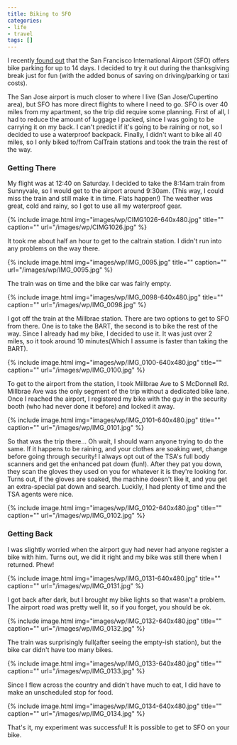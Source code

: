 ```yaml
---
title: Biking to SFO
categories:
- life
- travel
tags: []
---
```

I recently<a href="http://www.flysfo.com/web/page/orphan/bicycle-parking/"> found out</a> that the San Francisco International Airport (SFO) offers bike parking for up to 14 days. I decided to try it out during the thanksgiving break just for fun (with the added bonus of saving on driving/parking or taxi costs).

The San Jose airport is much closer to where I live (San Jose/Cupertino area), but SFO has more direct flights to where I need to go. SFO is over 40 miles from my apartment, so the trip did require some planning. First of all, I had to reduce the amount of luggage I packed, since I was going to be carrying it on my back. I can't predict if it's going to be raining or not, so I decided to use a waterproof backpack. Finally, I didn't want to bike all 40 miles, so I only biked to/from CalTrain stations and took the train the rest of the way.

### Getting There

My flight was at 12:40 on Saturday. I decided to take the 8:14am train from Sunnyvale, so I would get to the airport around 9:30am. (This way, I could miss the train and still make it in time. Flats happen!) The weather was great, cold and rainy, so I got to use all my waterproof gear.

{% include image.html
            img="images/wp/CIMG1026-640x480.jpg"
            title=""
            caption=""
            url="/images/wp/CIMG1026.jpg" %}

It took me about half an hour to get to the caltrain station. I didn't run into any problems on the way there.

{% include image.html
            img="images/wp/IMG_0095.jpg"
            title=""
            caption=""
            url="/images/wp/IMG_0095.jpg" %}

The train was on time and the bike car was fairly empty.

{% include image.html
            img="images/wp/IMG_0098-640x480.jpg"
            title=""
            caption=""
            url="/images/wp/IMG_0098.jpg" %}

I got off the train at the Millbrae station. There are two options to get to SFO from there. One is to take the BART, the second is to bike the rest of the way. Since I already had my bike, I decided to use it. It was just over 2 miles, so it took around 10 minutes(Which I assume is faster than taking the BART).

{% include image.html
            img="images/wp/IMG_0100-640x480.jpg"
            title=""
            caption=""
            url="/images/wp/IMG_0100.jpg" %}

To get to the airport from the station, I took Millbrae Ave to S McDonnell Rd. Millbrae Ave was the only segment of the trip without a dedicated bike lane. Once I reached the airport, I registered my bike with the guy in the security booth (who had never done it before) and locked it away.

{% include image.html
            img="images/wp/IMG_0101-640x480.jpg"
            title=""
            caption=""
            url="/images/wp/IMG_0101.jpg" %}

So that was the trip there... Oh wait, I should warn anyone trying to do the same. If it happens to be raining, and your clothes are soaking wet, change before going through security! I always opt out of the TSA's full body scanners and get the enhanced pat down (fun!). After they pat you down, they scan the gloves they used on you for whatever it is they're looking for. Turns out, if the gloves are soaked, the machine doesn't like it, and you get an extra-special pat down and search. Luckily, I had plenty of time and the TSA agents were nice.

{% include image.html
            img="images/wp/IMG_0102-640x480.jpg"
            title=""
            caption=""
            url="/images/wp/IMG_0102.jpg" %}

### Getting Back

I was slightly worried when the airport guy had never had anyone register a bike with him. Turns out, we did it right and my bike was still there when I returned. Phew!

{% include image.html
            img="images/wp/IMG_0131-640x480.jpg"
            title=""
            caption=""
            url="/images/wp/IMG_0131.jpg" %}

I got back after dark, but I brought my bike lights so that wasn't a problem. The airport road was pretty well lit, so if you forget, you should be ok.

{% include image.html
            img="images/wp/IMG_0132-640x480.jpg"
            title=""
            caption=""
            url="/images/wp/IMG_0132.jpg" %}

The train was surprisingly full(after seeing the empty-ish station), but the bike car didn't have too many bikes.

{% include image.html
            img="images/wp/IMG_0133-640x480.jpg"
            title=""
            caption=""
            url="/images/wp/IMG_0133.jpg" %}

Since I flew across the country and didn't have much to eat, I did have to make an unscheduled stop for food.

{% include image.html
            img="images/wp/IMG_0134-640x480.jpg"
            title=""
            caption=""
            url="/images/wp/IMG_0134.jpg" %}

That's it, my experiment was successful! It is possible to get to SFO on your bike.
